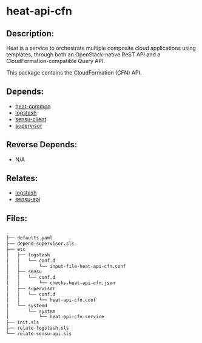 # heat-api-cfn

## Description:

Heat is a service to orchestrate multiple composite cloud applications using templates, through both an OpenStack-native ReST API and a CloudFormation-compatible Query API.

This package contains the CloudFormation (CFN) API.

## Depends:

  -  [heat-common](/salt/heat-common)
  -  [logstash](/salt/logstash)
  -  [sensu-client](/salt/sensu-client)
  -  [supervisor](/salt/supervisor)

## Reverse Depends:

  -  N/A

## Relates:

  -  [logstash](/salt/logstash)
  -  [sensu-api](/salt/sensu-api)

## Files:

```bash
.
├── defaults.yaml
├── depend-supervisor.sls
├── etc
│   ├── logstash
│   │   └── conf.d
│   │       └── input-file-heat-api-cfn.conf
│   ├── sensu
│   │   └── conf.d
│   │       └── checks-heat-api-cfn.json
│   ├── supervisor
│   │   └── conf.d
│   │       └── heat-api-cfn.conf
│   └── systemd
│       └── system
│           └── heat-api-cfn.service
├── init.sls
├── relate-logstash.sls
└── relate-sensu-api.sls
```

